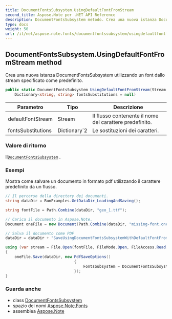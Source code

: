 ```yaml
---
title: DocumentFontsSubsystem.UsingDefaultFontFromStream
second_title: Aspose.Note per .NET API Reference
description: DocumentFontsSubsystem metodo. Crea una nuova istanza DocumentFontsSubsystem utilizzando un font dallo stream specificato come predefinito.
type: docs
weight: 50
url: /it/net/aspose.note.fonts/documentfontssubsystem/usingdefaultfontfromstream/
---
```

## DocumentFontsSubsystem.UsingDefaultFontFromStream method

Crea una nuova istanza DocumentFontsSubsystem utilizzando un font dallo stream specificato come predefinito.

```csharp
public static DocumentFontsSubsystem UsingDefaultFontFromStream(Stream defaultFontStream, 
    Dictionary<string, string> fontsSubstitutions = null)
```

| Parametro | Tipo | Descrizione |
| --- | --- | --- |
| defaultFontStream | Stream | Il flusso contenente il nome del carattere predefinito. |
| fontsSubstitutions | Dictionary`2 | Le sostituzioni dei caratteri. |

### Valore di ritorno

Il[`DocumentFontsSubsystem`](../) .

### Esempi

Mostra come salvare un documento in formato pdf utilizzando il carattere predefinito da un flusso.

```csharp
// Il percorso della directory dei documenti.
string dataDir = RunExamples.GetDataDir_LoadingAndSaving();

string fontFile = Path.Combine(dataDir, "geo_1.ttf");

// Carica il documento in Aspose.Note.
Document oneFile = new Document(Path.Combine(dataDir, "missing-font.one"));

// Salva il documento come PDF
dataDir = dataDir + "SaveUsingDocumentFontsSubsystemWithDefaultFontFromStream_out.pdf";

using (var stream = File.Open(fontFile, FileMode.Open, FileAccess.Read, FileShare.Read))
{
    oneFile.Save(dataDir, new PdfSaveOptions()
                              {
                                  FontsSubsystem = DocumentFontsSubsystem.UsingDefaultFontFromStream(stream)
                              });
}
```

### Guarda anche

* class [DocumentFontsSubsystem](../)
* spazio dei nomi [Aspose.Note.Fonts](../../documentfontssubsystem/)
* assemblea [Aspose.Note](../../../)


